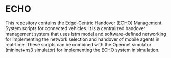 # ECHO

This repository contains the Edge-Centric Handover (ECHO) Management System scripts for connected vehicles. It is a centralized handover management system that uses lstm model and software-defined networking for implementing the network selection and handover of mobile agents in real-time. These scripts can be combined with the Opennet simulator (mininet+ns3 simulator) for implementing the ECHO system in simulation. 